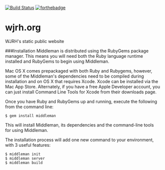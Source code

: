 [![Build Status](https://travis-ci.org/wjrh/wjrh.org.svg?branch=master)](https://travis-ci.org/wjrh/wjrh.org)
[![forthebadge](http://forthebadge.com/images/badges/made-with-crayons.svg)](http://forthebadge.com)
# wjrh.org
WJRH's static public website


###Installation
Middleman is distributed using the RubyGems package manager. This means you will need both the Ruby language runtime installed and RubyGems to begin using Middleman.

Mac OS X comes prepackaged with both Ruby and Rubygems, however, some of the Middleman's dependencies need to be compiled during installation and on OS X that requires Xcode. Xcode can be installed via the Mac App Store. Alternately, if you have a free Apple Developer account, you can just install Command Line Tools for Xcode from their downloads page.

Once you have Ruby and RubyGems up and running, execute the following from the command line:

```
$ gem install middleman
```

This will install Middleman, its dependencies and the command-line tools for using Middleman.

The installation process will add one new command to your environment, with 3 useful features:

```
$ middleman init
$ middleman server
$ middleman build
```
